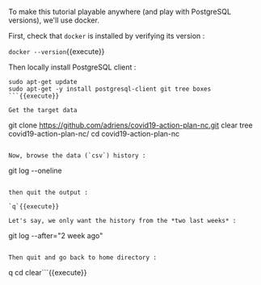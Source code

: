 To make this tutorial playable anywhere (and play with PostgreSQL versions), we'll use
docker.

First, check that `docker` is installed by verifying its version :

`docker --version`{{execute}}

Then locally install PostgreSQL client :

```
sudo apt-get update
sudo apt-get -y install postgresql-client git tree boxes
```{{execute}}

Get the target data

```
git clone https://github.com/adriens/covid19-action-plan-nc.git
clear
tree covid19-action-plan-nc/
cd covid19-action-plan-nc
```{{execute}}

Now, browse the data (`csv`) history :

```
git log --oneline
```{{execute}}

then quit the output :

`q`{{execute}}

Let's say, we only want the history from the *two last weeks* :

```
git log --after="2 week ago"
```{{execute}}

Then quit and go back to home directory :

```
q
cd
clear```{{execute}}